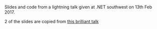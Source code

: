 Slides and code from a lightning talk given at .NET southwest on 13th Feb 2017.

2 of the slides are copied from [this brilliant talk](https://www.youtube.com/watch?v=zZIyEn4jF2U&t=609s)
